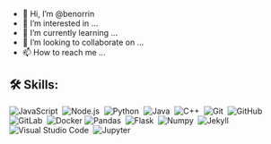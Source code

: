 - 👋 Hi, I’m @benorrin
- 👀 I’m interested in ...
- 🌱 I’m currently learning ...
- 💞️ I’m looking to collaborate on ...
- 📫 How to reach me ...


## 🛠️ Skills:
![JavaScript](https://img.shields.io/badge/-JavaScript-555?style=flat&logo=javascript)&nbsp;
![Node.js](https://img.shields.io/badge/-Node.js-555?style=flat&logo=node.js)&nbsp;
![Python](https://img.shields.io/badge/-Python-555?style=flat&logo=python)&nbsp;
![Java](https://img.shields.io/badge/-Java-555?style=flat&logo=openjdk&logoColor=FFA518)&nbsp;
![C++](https://img.shields.io/badge/-C++-555?style=flat&logo=C%2B%2B&logoColor=fff)&nbsp;
![Git](https://img.shields.io/badge/-Git-555?style=flat&logo=git)&nbsp;
![GitHub](https://img.shields.io/badge/-GitHub-555?style=flat&logo=github)&nbsp;
![GitLab](https://img.shields.io/badge/-GitLab-555?style=flat&logo=gitlab)&nbsp;
![Docker](https://img.shields.io/badge/-Docker-555?style=flat&logo=Docker)
![Pandas](https://img.shields.io/badge/-Pandas-555?style=flat&logo=pandas)&nbsp;
![Flask](https://img.shields.io/badge/-Flask-555?style=flat&logo=flask)&nbsp;
![Numpy](https://img.shields.io/badge/-Numpy-555?style=flat&logo=numpy)&nbsp;
![Jekyll](https://img.shields.io/badge/-Jekyll-555?style=flat&logo=jekyll)&nbsp;\
![Visual Studio Code](https://img.shields.io/badge/-Visual%20Studio%20Code-555?style=flat&logo=visual-studio-code&logoColor=007ACC)&nbsp;
![Jupyter](https://img.shields.io/badge/-Jupyter-555?style=flat&logo=jupyter)&nbsp;

<!---
benorrin/benorrin is a ✨ special ✨ repository because its `README.md` (this file) appears on your GitHub profile.
You can click the Preview link to take a look at your changes.
--->
